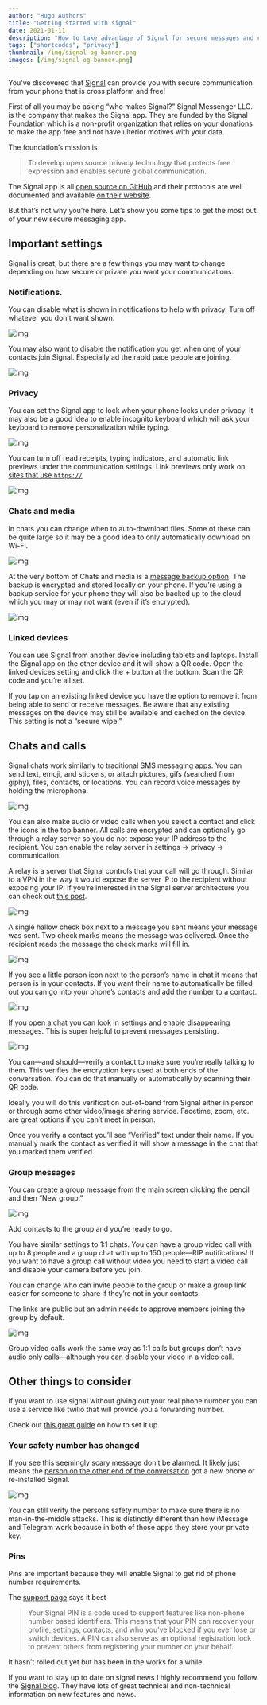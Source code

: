 ```yaml
---
author: "Hugo Authors"
title: "Getting started with signal"
date: 2021-01-11
description: "How to take advantage of Signal for secure messages and calls"
tags: ["shortcodes", "privacy"]
thumbnail: /img/signal-og-banner.png 
images: [/img/signal-og-banner.png]
---
```


You’ve discovered that [Signal](https://signal.org/) can provide you with secure communication from your phone that is cross platform and free!

First of all you may be asking “who makes Signal?” Signal Messenger LLC. is the company that makes the Signal app. They are funded by the Signal Foundation which is a non-profit organization that relies on [your donations](https://signal.org/donate/) to make the app free and not have ulterior motives with your data.

The foundation’s mission is

> To develop open source privacy technology that protects free expression and enables secure global communication.

The Signal app is all [open source on GitHub](https://github.com/signalapp) and their protocols are well documented and available [on their website](https://signal.org/docs/).

But that’s not why you’re here. Let’s show you some tips to get the most out of your new secure messaging app.

## Important settings

Signal is great, but there are a few things you may want to change depending on how secure or private you want your communications.

### Notifications.

You can disable what is shown in notifications to help with privacy. Turn off whatever you don’t want shown.

![img](/img/signal-notification-content.png)

You may also want to disable the notification you get when one of your contacts join Signal. Especially ad the rapid pace people are joining.

![img](/img/signal-contact-notifications.png)

### Privacy

You can set the Signal app to lock when your phone locks under privacy. It may also be a good idea to enable incognito keyboard which will ask your keyboard to remove personalization while typing.

![img](/img/signal-privacy.png)

You can turn off read receipts, typing indicators, and automatic link previews under the communication settings. Link previews only work on [sites that use `https://`](https://support.signal.org/hc/en-us/articles/360022474332-Link-Previews)

![img](/img/signal-communication-settings.png)

### Chats and media

In chats you can change when to auto-download files. Some of these can be quite large so it may be a good idea to only automatically download on Wi-Fi.

![img](/img/signal-media-download.png)

At the very bottom of Chats and media is a [message backup option](https://support.signal.org/hc/en-us/articles/360007059752-Backup-and-Restore-Messages). The backup is encrypted and stored locally on your phone. If you’re using a backup service for your phone they will also be backed up to the cloud which you may or may not want (even if it’s encrypted).

![img](/img/signal-chat-backups.png)

### Linked devices

You can use Signal from another device including tablets and laptops. Install the Signal app on the other device and it will show a QR code. Open the linked devices setting and click the + button at the bottom. Scan the QR code and you’re all set.

If you tap on an existing linked device you have the option to remove it from being able to send or receive messages. Be aware that any existing messages on the device may still be available and cached on the device. This setting is not a “secure wipe.”

## Chats and calls

Signal chats work similarly to traditional SMS messaging apps. You can send text, emoji, and stickers, or attach pictures, gifs (searched from giphy), files, contacts, or locations. You can record voice messages by holding the microphone.

![img](/img/signal-message-attach.png)

You can also make audio or video calls when you select a contact and click the icons in the top banner. All calls are encrypted and can optionally go through a relay server so you do not expose your IP address to the recipient. You can enable the relay server in settings -> privacy -> communication.

A relay is a server that Signal controls that your call will go through. Similar to a VPN in the way it would expose the server IP to the recipient without exposing your IP. If you’re interested in the Signal server architecture you can check out [this post](https://sorincocorada.ro/signal-messanger-architecture/).

![img](/img/signal-relay-calls.png)

A single hallow check box next to a message you sent means your message was sent. Two check marks means the message was delivered. Once the recipient reads the message the check marks will fill in.

![img](/img/signal-doublechecks-filled.png)

If you see a little person icon next to the person’s name in chat it means that person is in your contacts. If you want their name to automatically be filled out you can go into your phone’s contacts and add the number to a contact.

![img](/img/signal-contact.png)

If you open a chat you can look in settings and enable disappearing messages. This is super helpful to prevent messages persisting.

![img](/img/signal-disappearing.png)

You can—and should—verify a contact to make sure you’re really talking to them. This verifies the encryption keys used at both ends of the conversation. You can do that manually or automatically by scanning their QR code.

Ideally you will do this verification out-of-band from Signal either in person or through some other video/image sharing service. Facetime, zoom, etc. are great options if you can’t meet in person.

Once you verify a contact you’ll see “Verified” text under their name. If you manually mark the contact as verified it will show a message in the chat that you marked them verified.

### Group messages

You can create a group message from the main screen clicking the pencil and then “New group.”

![img](/img/signal-new-group.png)

Add contacts to the group and you’re ready to go.

You have similar settings to 1:1 chats. You can have a group video call with up to 8 people and a group chat with up to 150 people—RIP notifications! If you want to have a group call without video you need to start a video call and disable your camera before you join.

You can change who can invite people to the group or make a group link easier for someone to share if they’re not in your contacts.

The links are public but an admin needs to approve members joining the group by default.

![img](/img/signal-group-link.png)

Group video calls work the same way as 1:1 calls but groups don’t have audio only calls—although you can disable your video in a video call.

## Other things to consider

If you want to use signal without giving out your real phone number you can use a service like twilio that will provide you a forwarding number.

Check out [this great guide](https://mshelton.medium.com/using-signal-without-giving-your-phone-number-3a575580f652) on how to set it up.

### Your safety number has changed

If you see this seemingly scary message don’t be alarmed. It likely just means the [person on the other end of the conversation](https://support.signal.org/hc/en-us/articles/360007060632-What-is-a-safety-number-and-why-do-I-see-that-it-changed-) got a new phone or re-installed Signal.

![img](/img/signal-safety-number.png)

You can still verify the persons safety number to make sure there is no man-in-the-middle attacks. This is distinctly different than how iMessage and Telegram work because in both of those apps they store your private key.

### Pins

Pins are important because they will enable Signal to get rid of phone number requirements.

The [support page](https://support.signal.org/hc/en-us/articles/360007059792-Signal-PIN) says it best

> Your Signal PIN is a code used to support features like non-phone number based identifiers. This means that your PIN can recover your profile, settings, contacts, and who you’ve blocked if you ever lose or switch devices. A PIN can also serve as an optional registration lock to prevent others from registering your number on your behalf.

It hasn’t rolled out yet but has been in the works for a while.

If you want to stay up to date on signal news I highly recommend you follow the [Signal blog](https://signal.org/blog/). They have lots of great technical and non-technical information on new features and news.
